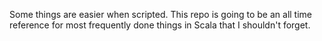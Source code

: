 Some things are easier when scripted. This repo is going to be an all time reference for most frequently done things in Scala that I shouldn't forget.
